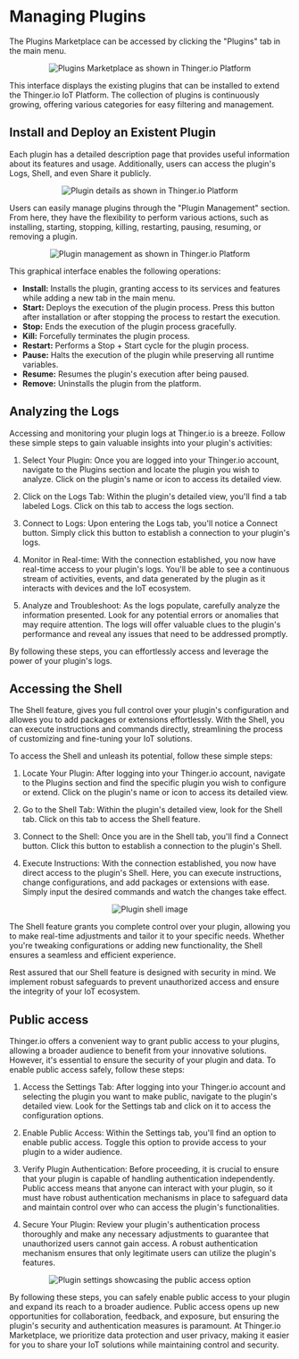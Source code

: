 # Managing Plugins

The Plugins Marketplace can be accessed by clicking the "Plugins" tab in the main menu.

<p align="center">
  <img src="/assets/images/plugin-marketplace.png" alt="Plugins Marketplace as shown in Thinger.io Platform">
</p>

This interface displays the existing plugins that can be installed to extend the Thinger.io IoT Platform. The collection of plugins is continuously growing, offering various categories for easy filtering and management.

## Install and Deploy an Existent Plugin

Each plugin has a detailed description page that provides useful information about its features and usage. Additionally, users can access the plugin's Logs, Shell, and even Share it publicly.

<p align="center">
  <img src="/assets/images/plugin-details.jpg" alt="Plugin details as shown in Thinger.io Platform">
</p>

Users can easily manage plugins through the "Plugin Management" section. From here, they have the flexibility to perform various actions, such as installing, starting, stopping, killing, restarting, pausing, resuming, or removing a plugin.

<p align="center">
  <img src="/assets/images/plugin-management.jpg" alt="Plugin management as shown in Thinger.io Platform">
</p>

This graphical interface enables the following operations:

* **Install:** Installs the plugin, granting access to its services and features while adding a new tab in the main menu.
* **Start:** Deploys the execution of the plugin process. Press this button after installation or after stopping the process to restart the execution.
* **Stop:** Ends the execution of the plugin process gracefully.
* **Kill:** Forcefully terminates the plugin process.
* **Restart:** Performs a Stop + Start cycle for the plugin process.
* **Pause:** Halts the execution of the plugin while preserving all runtime variables.
* **Resume:** Resumes the plugin's execution after being paused.
* **Remove:** Uninstalls the plugin from the platform.

## Analyzing the Logs

Accessing and monitoring your plugin logs at Thinger.io is a breeze. Follow these simple steps to gain valuable insights into your plugin's activities:

1. Select Your Plugin: Once you are logged into your Thinger.io account, navigate to the Plugins section and locate the plugin you wish to analyze. Click on the plugin's name or icon to access its detailed view.

2. Click on the Logs Tab: Within the plugin's detailed view, you'll find a tab labeled Logs. Click on this tab to access the logs section.

3. Connect to Logs: Upon entering the Logs tab, you'll notice a Connect button. Simply click this button to establish a connection to your plugin's logs.

4. Monitor in Real-time: With the connection established, you now have real-time access to your plugin's logs. You'll be able to see a continuous stream of activities, events, and data generated by the plugin as it interacts with devices and the IoT ecosystem.

5. Analyze and Troubleshoot: As the logs populate, carefully analyze the information presented. Look for any potential errors or anomalies that may require attention. The logs will offer valuable clues to the plugin's performance and reveal any issues that need to be addressed promptly.

By following these steps, you can effortlessly access and leverage the power of your plugin's logs.

## Accessing the Shell

The Shell feature, gives you full control over your plugin's configuration and allowes you to add packages or extensions effortlessly. With the Shell, you can execute instructions and commands directly, streamlining the process of customizing and fine-tuning your IoT solutions.

To access the Shell and unleash its potential, follow these simple steps:

1. Locate Your Plugin: After logging into your Thinger.io account, navigate to the Plugins section and find the specific plugin you wish to configure or extend. Click on the plugin's name or icon to access its detailed view.

2. Go to the Shell Tab: Within the plugin's detailed view, look for the Shell tab. Click on this tab to access the Shell feature.

3. Connect to the Shell: Once you are in the Shell tab, you'll find a Connect button. Click this button to establish a connection to the plugin's Shell.

4. Execute Instructions: With the connection established, you now have direct access to the plugin's Shell. Here, you can execute instructions, change configurations, and add packages or extensions with ease. Simply input the desired commands and watch the changes take effect.

<p align="center">
  <img src="/assets/images/shell.png" alt="Plugin shell image">
</p>

The Shell feature grants you complete control over your plugin, allowing you to make real-time adjustments and tailor it to your specific needs. Whether you're tweaking configurations or adding new functionality, the Shell ensures a seamless and efficient experience.

Rest assured that our Shell feature is designed with security in mind. We implement robust safeguards to prevent unauthorized access and ensure the integrity of your IoT ecosystem.

## Public access

Thinger.io offers a convenient way to grant public access to your plugins, allowing a broader audience to benefit from your innovative solutions. However, it's essential to ensure the security of your plugin and data. To enable public access safely, follow these steps:

1. Access the Settings Tab: After logging into your Thinger.io account and selecting the plugin you want to make public, navigate to the plugin's detailed view. Look for the Settings tab and click on it to access the configuration options.

2. Enable Public Access: Within the Settings tab, you'll find an option to enable public access. Toggle this option to provide access to your plugin to a wider audience.

3. Verify Plugin Authentication: Before proceeding, it is crucial to ensure that your plugin is capable of handling authentication independently. Public access means that anyone can interact with your plugin, so it must have robust authentication mechanisms in place to safeguard data and maintain control over who can access the plugin's functionalities.

4. Secure Your Plugin: Review your plugin's authentication process thoroughly and make any necessary adjustments to guarantee that unauthorized users cannot gain access. A robust authentication mechanism ensures that only legitimate users can utilize the plugin's features.

<p align="center">
  <img src="/assets/images/settings.png" alt="Plugin settings showcasing the public access option">
</p>

By following these steps, you can safely enable public access to your plugin and expand its reach to a broader audience. Public access opens up new opportunities for collaboration, feedback, and exposure, but ensuring the plugin's security and authentication measures is paramount. At Thinger.io Marketplace, we prioritize data protection and user privacy, making it easier for you to share your IoT solutions while maintaining control and security.
